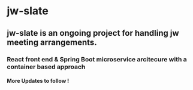 # jw-slate
## jw-slate is an ongoing project for handling jw meeting arrangements.

### React front end & Spring Boot microservice arcitecure with a container based approach

#### More Updates to follow !

